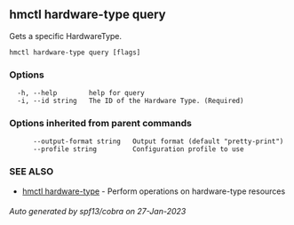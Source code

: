 ## hmctl hardware-type query

Gets a specific HardwareType.

```
hmctl hardware-type query [flags]
```

### Options

```
  -h, --help        help for query
  -i, --id string   The ID of the Hardware Type. (Required)
```

### Options inherited from parent commands

```
      --output-format string   Output format (default "pretty-print")
      --profile string         Configuration profile to use
```

### SEE ALSO

* [hmctl hardware-type](hmctl_hardware-type.md)	 - Perform operations on hardware-type resources

###### Auto generated by spf13/cobra on 27-Jan-2023
